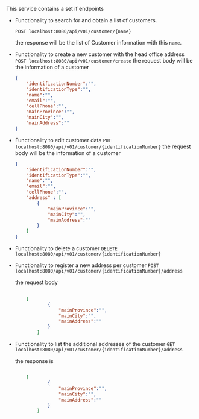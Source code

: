 This service contains a set if endpoints
-    Functionality to search for and obtain a list of customers.

      `POST localhost:8080/api/v01/customer/{name}`

     the response will be the list of Customer information with this `name`.

-    Functionality to create a new customer with the head office address
      `POST localhost:8080/api/v01/customer/create`
        the request body will be the information of a customer
        ```json
        {
            "identificationNumber":"",
            "identificationType":"",
            "name":"",
            "email":"",
            "cellPhone":"",
            "mainProvince":"",
            "mainCity":"",
            "mainAddress":""
        }

        ```
    

-    Functionality to edit customer data
      `PUT localhost:8080/api/v01/customer/{identificationNumber}`
        the request body will be the information of a customer
        ```json
        {
            "identificationNumber":"",
            "identificationType":"",
            "name":"",
            "email":"",
            "cellPhone":"",
            "address" : [
                {
                    "mainProvince":"",
                    "mainCity":"",
                    "mainAddress":""
                }
            ]
        }

        ```
    
-    Functionality to delete a customer
      `DELETE localhost:8080/api/v01/customer/{identificationNumber}`

-    Functionality to register a new address per customer
      `POST localhost:8080/api/v01/customer/{identificationNumber}/address`

     the request body 

        ```json
    
            [
                    {
                        "mainProvince":"",
                        "mainCity":"",
                        "mainAddress":""
                    }
                ]
        ```
    
-    Functionality to list the additional addresses of the customer
      `GET localhost:8080/api/v01/customer/{identificationNumber}/address`

     the response is
        ```json

            [
                    {
                        "mainProvince":"",
                        "mainCity":"",
                        "mainAddress":""
                    }
                ]
        ```